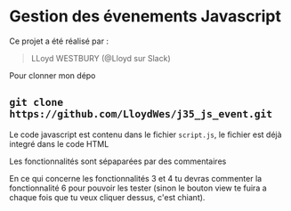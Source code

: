# Gestion des évenements Javascript

Ce projet a été réalisé par :

> LLoyd WESTBURY (@Lloyd sur Slack)

Pour clonner mon dépo

`git clone https://github.com/LloydWes/j35_js_event.git`
-----
Le code javascript est contenu dans le fichier `script.js`, le fichier est déjà integré dans le code HTML

Les fonctionnalités sont sépaparées par des commentaires 

En ce qui concerne les fonctionnalités 3 et 4 tu devras commenter la fonctionnalité 6 pour pouvoir les tester (sinon le bouton view te fuira a chaque fois que tu veux cliquer dessus, c'est chiant).
